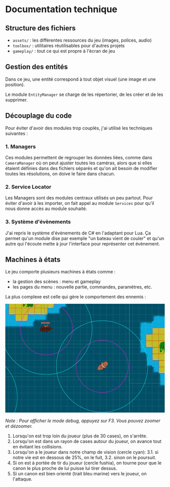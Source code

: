 # Documentation technique

## Structure des fichiers

- `assets/` : les différentes ressources du jeu (images, polices, audio)
- `toolbox/` : utilitaires réutilisables pour d'autres projets
- `gameplay/` : tout ce qui est propre à l'écran de jeu

## Gestion des entités

Dans ce jeu, une entité correspond à tout objet visuel (une image et une position).

Le module `EntityManager` se charge de les répertorier, de les créer et de les supprimer.


## Découplage du code

Pour éviter d'avoir des modules trop couplés, j'ai utilisé les techniques suivantes :

### 1. Managers

Ces modules permettent de regrouper les données liées, comme dans `CameraManager` où on peut ajuster toutes les caméras, alors que si elles étaient définies dans des fichiers séparés et qu'on ait besoin de modifier toutes les résolutions, on doive le faire dans chacun.

### 2. Service Locator

Les Managers sont des modules centraux utilisés un peu partout. Pour éviter d'avoir à les importer, on fait appel au module `Services` pour qu'il nous donne accès au module souhaité.

### 3. Système d'évènements

J'ai repris le système d'évènements de C# en l'adaptant pour Lua. Ça permet qu'un module dise par exemple "un bateau vient de couler" et qu'un autre qui l'écoute mette à jour l'interface pour représenter cet évènement.

## Machines à états

Le jeu comporte plusieurs machines à états comme :
- la gestion des scènes : menu et gameplay
- les pages du menu : nouvelle partie, commandes, paramètres, etc.

La plus complexe est celle qui gère le comportement des ennemis :

![Gizmos Debug Mode](debug.jpg)

_Note : Pour afficher le mode debug, appuyez sur F3. Vous pouvez zoomer et dézoomer._

1. Lorsqu'on est trop loin du joueur (plus de 30 cases), on s'arrête.
2. Lorsqu'on est dans un rayon de cases autour du joueur, on avance tout en évitant les collisions.
3. Lorsqu'on a le joueur dans notre champ de vision (cercle cyan):
  3.1. si notre vie est en dessous de 25%, on le fuit,
  3.2. sinon on le poursuit.
4. Si on est à portée de tir du joueur (cercle fushia), on tourne pour que le canon le plus proche de lui puisse lui tirer dessus.
5. Si un canon est bien orienté (trait bleu marine) vers le joueur, on l'attaque.
